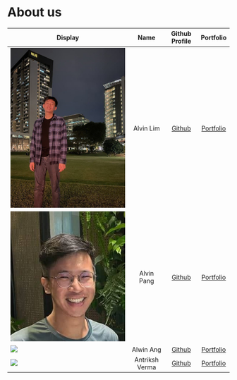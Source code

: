 # About us

Display | Name | Github Profile | Portfolio 
--------|:----:|:--------------:|:---------:
![](images/AlvinLimProfilePic.jpg) | Alvin Lim | [Github](https://github.com/Alvinlj00) | [Portfolio](docs/team/alvinlj00.md)
![](images/AlvinPangProfilePic.jpg) | Alvin Pang | [Github](https://github.com/crabnuggets) | [Portfolio](docs/team/crabnuggets.md)
![](https://via.placeholder.com/100.png?text=Photo) | Alwin Ang | [Github](https://github.com/alwinangys) | [Portfolio](docs/team/alwinangys.md)
![](https://via.placeholder.com/100.png?text=Photo) | Antriksh Verma | [Github](https://github.com/antrikshv) | [Portfolio](docs/team/johndoe.md)